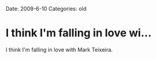 Date: 2009-6-10
Categories: old

# I think I'm falling in love wi...

I think I'm falling in love with Mark Teixeira.
